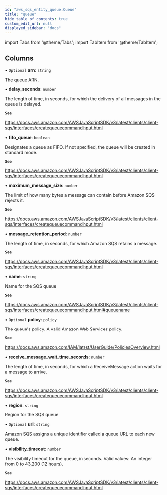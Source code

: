 ```yaml
---
id: "aws_sqs_entity_queue.Queue"
title: "queue"
hide_table_of_contents: true
custom_edit_url: null
displayed_sidebar: "docs"
---
```


import Tabs from '@theme/Tabs';
import TabItem from '@theme/TabItem';

## Columns

• `Optional` **arn**: `string`

The queue ARN.

• **delay\_seconds**: `number`

The length of time, in seconds, for which the delivery of all messages in the queue is delayed.

**`See`**

https://docs.aws.amazon.com/AWSJavaScriptSDK/v3/latest/clients/client-sqs/interfaces/createqueuecommandinput.html

• **fifo\_queue**: `boolean`

Designates a queue as FIFO. If not specified, the queue will be created in standard mode.

**`See`**

https://docs.aws.amazon.com/AWSJavaScriptSDK/v3/latest/clients/client-sqs/interfaces/createqueuecommandinput.html

• **maximum\_message\_size**: `number`

The limit of how many bytes a message can contain before Amazon SQS rejects it.

**`See`**

https://docs.aws.amazon.com/AWSJavaScriptSDK/v3/latest/clients/client-sqs/interfaces/createqueuecommandinput.html

• **message\_retention\_period**: `number`

The length of time, in seconds, for which Amazon SQS retains a message.

**`See`**

https://docs.aws.amazon.com/AWSJavaScriptSDK/v3/latest/clients/client-sqs/interfaces/createqueuecommandinput.html

• **name**: `string`

Name for the SQS queue

**`See`**

https://docs.aws.amazon.com/AWSJavaScriptSDK/v3/latest/clients/client-sqs/interfaces/createqueuecommandinput.html#queuename

• `Optional` **policy**: `policy`

The queue's policy. A valid Amazon Web Services policy.

**`See`**

https://docs.aws.amazon.com/IAM/latest/UserGuide/PoliciesOverview.html

• **receive\_message\_wait\_time\_seconds**: `number`

The length of time, in seconds, for which a ReceiveMessage action waits for a message to arrive.

**`See`**

https://docs.aws.amazon.com/AWSJavaScriptSDK/v3/latest/clients/client-sqs/interfaces/createqueuecommandinput.html

• **region**: `string`

Region for the SQS queue

• `Optional` **url**: `string`

Amazon SQS assigns a unique identifier called a queue URL to each new queue.

• **visibility\_timeout**: `number`

The visibility timeout for the queue, in seconds. Valid values: An integer from 0 to 43,200 (12 hours).

**`See`**

https://docs.aws.amazon.com/AWSJavaScriptSDK/v3/latest/clients/client-sqs/interfaces/createqueuecommandinput.html
